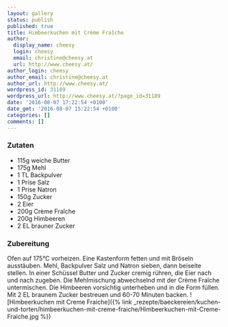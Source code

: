 ```yaml
---
layout: gallery
status: publish
published: true
title: Himbeerkuchen mit Crème Fraîche
author:
  display_name: cheesy
  login: cheesy
  email: christine@cheesy.at
  url: http://www.cheesy.at/
author_login: cheesy
author_email: christine@cheesy.at
author_url: http://www.cheesy.at/
wordpress_id: 31189
wordpress_url: http://www.cheesy.at/?page_id=31189
date: '2016-08-07 17:22:54 +0100'
date_gmt: '2016-08-07 15:22:54 +0100'
categories: []
comments: []
---
```

### Zutaten
* 115g weiche Butter
* 175g Mehl
* 1 TL Backpulver
* 1 Prise Salz
* 1 Prise Natron
* 150g Zucker
* 2 Eier
* 200g Crème Fraîche
* 200g Himbeeren
* 2 EL brauner Zucker
### Zubereitung
Ofen auf 175°C vorheizen. Eine Kastenform fetten und mit Bröseln ausstäuben. Mehl, Backpulver Salz und Natron sieben, dann beiseite stellen. In einer Schüssel Butter und Zucker cremig rühren, die Eier nach und nach zugeben. Die Mehlmischung abwechselnd mit der Crème Fraîche untermischen. Die Himbeeren vorsichtig unterheben und in die Form füllen. Mit 2 EL braunem Zucker bestreuen und 60-70 Minuten backen.
![Himbeerkuchen mit Creme Fraiche]({% link _rezepte/baeckereien/kuchen-und-torten/himbeerkuchen-mit-creme-fraiche/Himbeerkuchen-mit-Creme-Fraiche.jpg %})
